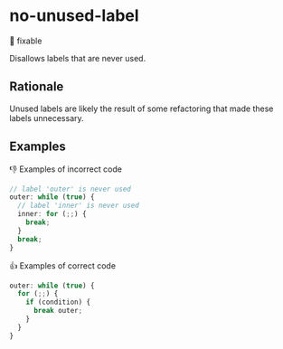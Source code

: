 # no-unused-label

:wrench: fixable

Disallows labels that are never used.

## Rationale

Unused labels are likely the result of some refactoring that made these labels unnecessary.

## Examples

:thumbsdown: Examples of incorrect code

```ts
// label 'outer' is never used
outer: while (true) {
  // label 'inner' is never used
  inner: for (;;) {
    break;
  }
  break;
}
```

:thumbsup: Examples of correct code

```ts
outer: while (true) {
  for (;;) {
    if (condition) {
      break outer;
    }
  }
}
```
